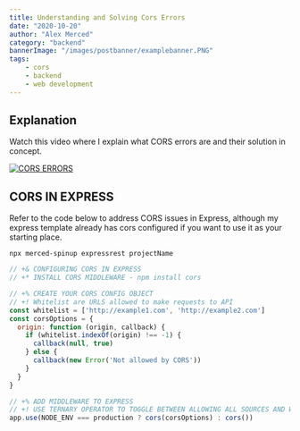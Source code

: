 ```yaml
---
title: Understanding and Solving Cors Errors
date: "2020-10-20"
author: "Alex Merced"
category: "backend"
bannerImage: "/images/postbanner/examplebanner.PNG"
tags:
    - cors
    - backend
    - web development
---
```


## Explanation

Watch this video where I explain what CORS errors are and their solution in concept.

[![CORS ERRORS](http://img.youtube.com/vi/fsMKB7PJoFY/0.jpg)](http://www.youtube.com/watch?v=fsMKB7PJoFY "CORS ERRORS")


## CORS IN EXPRESS

Refer to the code below to address CORS issues in Express, although my express template already has cors configured if you want to use it as your starting place.

```npx merced-spinup expressrest projectName```

```js
// +& CONFIGURING CORS IN EXPRESS 
// +* INSTALL CORS MIDDLEWARE - npm install cors 

// +% CREATE YOUR CORS CONFIG OBJECT 
// +! Whitelist are URLS allowed to make requests to API
const whitelist = ['http://example1.com', 'http://example2.com']
const corsOptions = {
  origin: function (origin, callback) {
    if (whitelist.indexOf(origin) !== -1) {
      callback(null, true)
    } else {
      callback(new Error('Not allowed by CORS'))
    }
  }
}

// +% ADD MIDDLEWARE TO EXPRESS
// +! USE TERNARY OPERATOR TO TOGGLE BETWEEN ALLOWING ALL SOURCES AND WHITELIST
app.use(NODE_ENV === production ? cors(corsOptions) : cors())
```